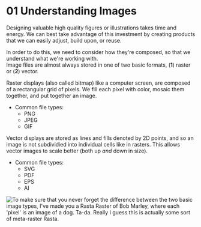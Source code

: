 # 01 Understanding Images

Designing valuable high quality figures or illustrations takes time and energy. We can best take advantage of this investment by creating products that we can easily adjust, build upon, or reuse. 

In order to do this, we need to consider how they're composed, so that we understand what we're working with.  
Image files are almost always stored in one of two basic formats, (**1**) raster or (**2**) vector.

Raster displays (also called bitmap) like a computer screen, are composed of a rectangular grid of pixels. We fill each pixel with color, mosaic them together, and put together an image.

* Common file types: 
  + PNG
  + JPEG
  + GIF

Vector displays are stored as lines and fills denoted by 2D points, and so an image is not subdividied into individual cells like in rasters. This allows vector images to scale better (both up *and* down in size).

* Common file types: 
  + SVG
  + PDF
  + EPS
  + AI

![To make sure that you never forget the difference between the two basic image types, I've made you a *Rasta Raster* of Bob Marley, where each 'pixel' is an image of a dog. Ta-da. Really I guess this is actually some sort of meta-raster Rasta.](IMGs/Rasta_Raster_Small.png)
